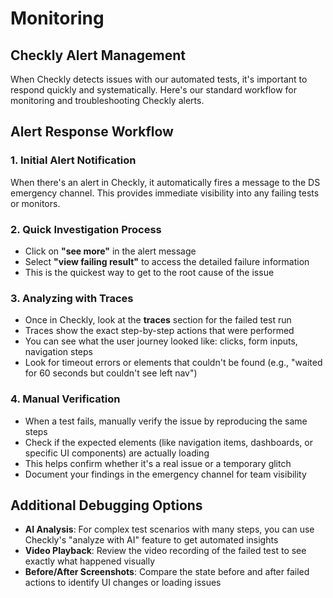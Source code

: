 # Monitoring

## Checkly Alert Management

When Checkly detects issues with our automated tests, it's important to respond quickly and systematically. Here's our standard workflow for monitoring and troubleshooting Checkly alerts.

## Alert Response Workflow

### 1. **Initial Alert Notification**
When there's an alert in Checkly, it automatically fires a message to the DS emergency channel. This provides immediate visibility into any failing tests or monitors.

### 2. **Quick Investigation Process**
- Click on **"see more"** in the alert message
- Select **"view failing result"** to access the detailed failure information
- This is the quickest way to get to the root cause of the issue

### 3. **Analyzing with Traces**
- Once in Checkly, look at the **traces** section for the failed test run
- Traces show the exact step-by-step actions that were performed
- You can see what the user journey looked like: clicks, form inputs, navigation steps
- Look for timeout errors or elements that couldn't be found (e.g., "waited for 60 seconds but couldn't see left nav")

### 4. **Manual Verification**
- When a test fails, manually verify the issue by reproducing the same steps
- Check if the expected elements (like navigation items, dashboards, or specific UI components) are actually loading
- This helps confirm whether it's a real issue or a temporary glitch
- Document your findings in the emergency channel for team visibility

## Additional Debugging Options

- **AI Analysis**: For complex test scenarios with many steps, you can use Checkly's "analyze with AI" feature to get automated insights
- **Video Playback**: Review the video recording of the failed test to see exactly what happened visually
- **Before/After Screenshots**: Compare the state before and after failed actions to identify UI changes or loading issues